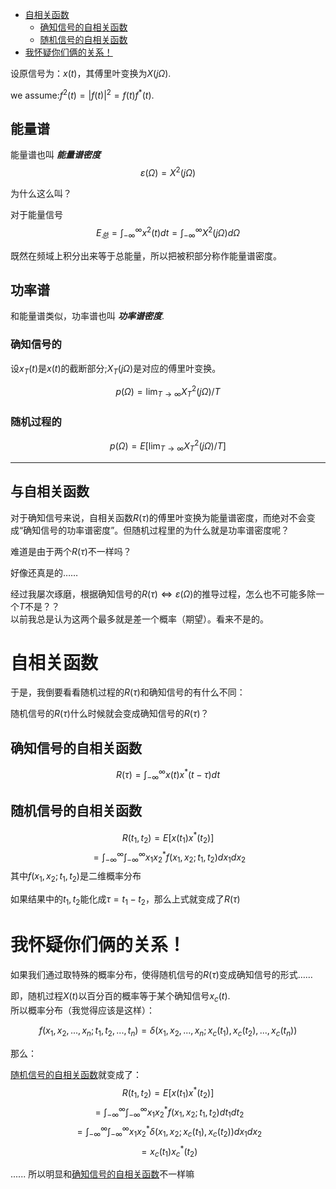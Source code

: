 - [自相关函数](#%E8%87%AA%E7%9B%B8%E5%85%B3%E5%87%BD%E6%95%B0)
  - [确知信号的自相关函数](#%E7%A1%AE%E7%9F%A5%E4%BF%A1%E5%8F%B7%E7%9A%84%E8%87%AA%E7%9B%B8%E5%85%B3%E5%87%BD%E6%95%B0)
  - [随机信号的自相关函数](#%E9%9A%8F%E6%9C%BA%E4%BF%A1%E5%8F%B7%E7%9A%84%E8%87%AA%E7%9B%B8%E5%85%B3%E5%87%BD%E6%95%B0)
- [我怀疑你们俩的关系！](#%E6%88%91%E6%80%80%E7%96%91%E4%BD%A0%E4%BB%AC%E4%BF%A9%E7%9A%84%E5%85%B3%E7%B3%BB)

设原信号为：$x(t)$，其傅里叶变换为$X(j\Omega)$.

we assume:$f^2(t)=|f(t)|^2=f(t)f^*(t)$.

## 能量谱

能量谱也叫 ***能量谱密度***
$$ \varepsilon(\Omega)=X^2(j\Omega)$$

为什么这么叫？

对于能量信号
$$ E_总=\int_{-\infty}^{\infty}x^2(t)dt=\int_{-\infty}^{\infty} X^2(j\Omega)d\Omega$$

既然在频域上积分出来等于总能量，所以把被积部分称作能量谱密度。

## 功率谱
和能量谱类似，功率谱也叫 ***功率谱密度***.

### 确知信号的
设$x_T(t)$是$x(t)$的截断部分;$X_T(j\Omega)$是对应的傅里叶变换。

$$p(\Omega)=\lim_{T\rightarrow\infty}X_T^2(j\Omega)/T $$

### 随机过程的
$$ p(\Omega)=E[\lim_{T\rightarrow\infty}X_T^2(j\Omega)/T] $$

---
## 与自相关函数
对于确知信号来说，自相关函数$R(\tau)$的傅里叶变换为能量谱密度，而绝对不会变成“确知信号的功率谱密度”。但随机过程里的为什么就是功率谱密度呢？

难道是由于两个$R(\tau)$不一样吗？

好像还真是的……

经过我屡次琢磨，根据确知信号的$R(\tau)\Leftrightarrow\varepsilon(\Omega)$的推导过程，怎么也不可能多除一个$T$不是？？   
以前我总是认为这两个最多就是差一个概率（期望）。看来不是的。

# 自相关函数
于是，我倒要看看随机过程的$R(\tau)$和确知信号的有什么不同：

随机信号的$R(\tau)$什么时候就会变成确知信号的$R(\tau)$？

## 确知信号的自相关函数

$$ R(\tau)=\int_{-\infty}^{\infty}x(t)x^*(t-\tau)dt $$

## 随机信号的自相关函数

$$R(t_1,t_2)=E[x(t_1)x^*(t_2)]$$
$$ =\int_{-\infty}^{\infty}\int_{-\infty}^{\infty}x_1x^*_2f(x_1,x_2;t_1,t_2)dx_1dx_2 $$
其中$f(x_1,x_2;t_1,t_2)$是二维概率分布

如果结果中的$t_1,t_2$能化成$\tau=t_1-t_2$，那么上式就变成了$R(\tau)$

# 我怀疑你们俩的关系！

如果我们通过取特殊的概率分布，使得随机信号的$R(\tau)$变成确知信号的形式……

即，随机过程$X(t)$以百分百的概率等于某个确知信号$x_c(t)$.   
所以概率分布（我觉得应该是这样）：

$$ f(x_1,x_2,...,x_n;t_1,t_2,...,t_n)=\delta(x_1,x_2,...,x_n;x_c(t_1),x_c(t_2),...,x_c(t_n))$$

那么：

[随机信号的自相关函数](#%E9%9A%8F%E6%9C%BA%E4%BF%A1%E5%8F%B7%E7%9A%84%E8%87%AA%E7%9B%B8%E5%85%B3%E5%87%BD%E6%95%B0)就变成了：
$$R(t_1,t_2)=E[x(t_1)x^*(t_2)]$$
$$ =\int_{-\infty}^{\infty}\int_{-\infty}^{\infty}x_1x^*_2f(x_1,x_2;t_1,t_2)dt_1dt_2 $$
$$ =\int_{-\infty}^{\infty}\int_{-\infty}^{\infty}x_1x^*_2 \delta(x_1,x_2;x_c(t_1),x_c(t_2))dx_1dx_2$$
$$ =x_c(t_1)x_c^*(t_2) $$

......
所以明显和[确知信号的自相关函数](#%E7%A1%AE%E7%9F%A5%E4%BF%A1%E5%8F%B7%E7%9A%84%E8%87%AA%E7%9B%B8%E5%85%B3%E5%87%BD%E6%95%B0)不一样嘛